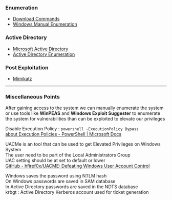 ### Enumeration

* [Download Commands](../../Operating%20System/Windows/Command%20Prompt/Download%20Commands.md)
* [Windows Manual Enumeration](Windows%20Manual%20Enumeration.md)

### Active Directory

* [Microsoft Active Directory](../../Operating%20System/Windows/Microsoft%20Active%20Directory/Microsoft%20Active%20Directory.md)
* [Active Directory Enumeration](Active%20Directory%20Enumeration.md)

### Post Exploitation

* [Mimikatz](Mimikatz.md)

---

### Miscellaneous Points

After gaining access to the system we can manually enumerate the system or use tools like  **WinPEAS** and **Windows Exploit Suggester** to enumerate the system for vulnerabilities than can be exploited to elevate our privileges

Disable Execution Policy : `powershell -ExecutionPolicy Bypass`  
[about Execution Policies - PowerShell | Microsoft Docs](https://docs.microsoft.com/en-us/powershell/module/microsoft.powershell.core/about/about_execution_policies?view=powershell-5.1)

UACMe is an tool that can be used to get Elevated Privileges on Windows System  
The user need to be part of the Local Administrators Group  
UAC setting should be at set to default or lower  
[GitHub - hfiref0x/UACME: Defeating Windows User Account Control](https://github.com/hfiref0x/UACME) 

Windows saves the password using NTLM hash  
On Windows passwords are saved in SAM database  
In Active Directory passwords are saved in the NDTS database  
krbgt : Active Directory Kerberos account used for ticket generation
